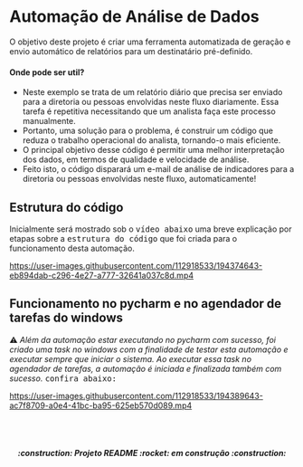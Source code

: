 # Automação de Análise de Dados

O objetivo deste projeto é criar uma ferramenta automatizada de geração e envio automático de relatórios para um destinatário pré-definido.
<br>
#### Onde pode ser util?
+ Neste exemplo se trata de um relatório diário que precisa ser enviado para a diretoria ou pessoas envolvidas neste fluxo diariamente. Essa tarefa é repetitiva necessitando que um analista faça este processo manualmente.
+ Portanto, uma solução para o problema, é construir um código que reduza o trabalho operacional do analista, tornando-o mais eficiente.
+ O principal objetivo desse código é permitir uma melhor interpretação dos dados, em termos de qualidade e velocidade de análise.
+ Feito isto, o código disparará um e-mail de análise de indicadores para a diretoria ou pessoas envolvidas neste fluxo, automaticamente!
## Estrutura do código

Inicialmente será mostrado sob o <kbd>vídeo abaixo</kbd> uma breve explicação por etapas sobre a <kbd>estrutura do código</kbd> que foi criada para o funcionamento desta automação.
<br>


https://user-images.githubusercontent.com/112918533/194374643-eb894dab-c296-4e27-a777-32641a037c8d.mp4


## Funcionamento no pycharm e no agendador de tarefas do windows
:warning: _Além da automação estar executando no pycharm com sucesso, foi criado uma task no windows com a finalidade de testar esta automação e executar sempre que iniciar o sistema. Ao executar essa task no agendador de tarefas, a automação é iniciada e finalizada também com sucesso._ <kbd>confira abaixo:</kbd>
<br>


https://user-images.githubusercontent.com/112918533/194389643-ac7f8709-a0e4-41bc-ba95-625eb570d089.mp4


<br>
<br>
<h5 align="center">
  :construction: Projeto README :rocket: em construção :construction:
</h5>
